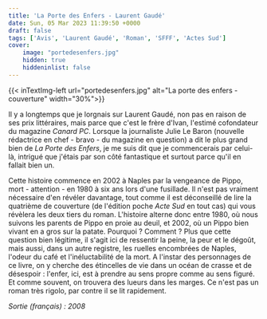 ```yaml
---
title: 'La Porte des Enfers - Laurent Gaudé'
date: Sun, 05 Mar 2023 11:39:50 +0000
draft: false
tags: ['Avis', 'Laurent Gaudé', 'Roman', 'SFFF', 'Actes Sud']
cover: 
    image: "portedesenfers.jpg"
    hidden: true
    hiddeninlist: false
---
```


{{< inTextImg-left url="portedesenfers.jpg" alt="La porte des enfers - couverture" width="30%">}}

Il y a longtemps que je lorgnais sur Laurent Gaudé, non pas en raison de ses prix littéraires, mais parce que c'est le frère d'Ivan, l'estimé cofondateur du magazine _Canard PC_. Lorsque la journaliste Julie Le Baron (nouvelle rédactrice en chef - bravo - du magazine en question) a dit le plus grand bien de _La Porte des Enfers_, je me suis dit que je commencerais par celui-là, intrigué que j'étais par son côté fantastique et surtout parce qu'il en fallait bien un.

Cette histoire commence en 2002 à Naples par la vengeance de Pippo, mort - attention - en 1980 à six ans lors d'une fusillade. Il n'est pas vraiment nécessaire d'en révéler davantage, tout comme il est déconseillé de lire la quatrième de couverture (de l'édition poche _Acte Sud_ en tout cas) qui vous révèlera les deux tiers du roman. L'histoire alterne donc entre 1980, où nous suivons les parents de Pippo en proie au deuil, et 2002, où un Pippo bien vivant en a gros sur la patate. Pourquoi ? Comment ? Plus que cette question bien légitime, il s'agit ici de ressentir la peine, la peur et le dégoût, mais aussi, dans un autre registre, les ruelles encombrées de Naples, l'odeur du café et l'inéluctabilité de la mort. A l'instar des personnages de ce livre, on y cherche des étincelles de vie dans un océan de crasse et de désespoir : l'enfer, ici, est à prendre au sens propre comme au sens figuré. Et comme souvent, on trouvera des lueurs dans les marges. Ce n'est pas un roman très rigolo, par contre il se lit rapidement.

_Sortie (français) : 2008_